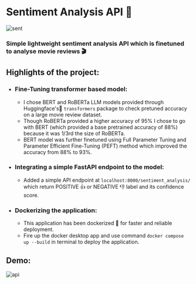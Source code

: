 # Sentiment Analysis API :movie_camera:

![sent](https://github.com/nihal-DS/Sentiment_Analysis/assets/120628216/6c112d66-7537-469d-a4ff-eca159564f0d)

### Simple lightweight sentiment analysis API which is finetuned to analyse movie reviews :clapper:

## Highlights of the project:
* ### Fine-Tuning transformer based model:
  - I chose BERT and RoBERTa LLM models provided through Huggingface's🤗 `transformers` package to check pretuned accuracy on a large movie review dataset.
  - Though RoBERTa provided a higher accuracy of 95% I chose to go with BERT (which provided a base pretrained accuracy of 88%) because it was 1/3rd the size of RoBERTa.
  - BERT model was further finetuned using Full Parameter Tuning and Parameter Efficient Fine-Tuning (PEFT) method which improved the accuracy from 88% to 93%.

* ### Integrating a simple FastAPI endpoint to the model:
  - Added a simple API endpoint at ```localhost:8000/sentiment_analysis/``` which return POSITIVE :+1: or NEGATIVE :-1: label and its confidence score.
 
* ### Dockerizing the application:
  - This application has been dockerized 🐳 for faster and reliable deployment.
  - Fire up the docker desktop app and use command `docker compose up --build` in terminal to deploy the application.
 
## Demo:

![api](https://github.com/nihal-DS/Sentiment_Analysis/assets/120628216/b2f00293-1cdc-4a99-a64a-7b77c4c50b2b)
